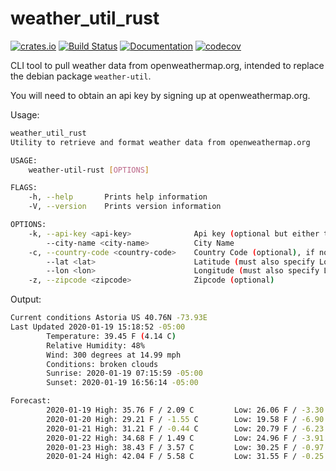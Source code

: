 # weather_util_rust

[![crates.io](https://meritbadge.herokuapp.com/weather_util_rust)](https://crates.io/crates/weather_util_rust)
[![Build Status](https://github.com/ddboline/weather_util_rust/workflows/Rust/badge.svg?branch=master)](https://github.com/ddboline/weather_util_rust/actions?branch=master)
[![Documentation](https://docs.rs/weather_util_rust/badge.svg)](https://docs.rs/weather_util_rust/)
[![codecov](https://codecov.io/gh/ddboline/weather_util_rust/branch/master/graph/badge.svg)](https://codecov.io/gh/ddboline/weather_util_rust)

CLI tool to pull weather data from openweathermap.org, intended to replace the debian package `weather-util`.

You will need to obtain an api key by signing up at openweathermap.org.

Usage:

```bash
weather_util_rust
Utility to retrieve and format weather data from openweathermap.org

USAGE:
    weather-util-rust [OPTIONS]

FLAGS:
    -h, --help       Prints help information
    -V, --version    Prints version information

OPTIONS:
    -k, --api-key <api-key>              Api key (optional but either this or API_KEY environment variable must exist)
        --city-name <city-name>          City Name
    -c, --country-code <country-code>    Country Code (optional), if not specified `us` will be assumed
        --lat <lat>                      Latitude (must also specify Longitude)
        --lon <lon>                      Longitude (must also specify Latitude)
    -z, --zipcode <zipcode>              Zipcode (optional)
```

Output:

```bash
Current conditions Astoria US 40.76N -73.93E
Last Updated 2020-01-19 15:18:52 -05:00
        Temperature: 39.45 F (4.14 C)
        Relative Humidity: 48%
        Wind: 300 degrees at 14.99 mph
        Conditions: broken clouds
        Sunrise: 2020-01-19 07:15:59 -05:00
        Sunset: 2020-01-19 16:56:14 -05:00

Forecast:
        2020-01-19 High: 35.76 F / 2.09 C         Low: 26.06 F / -3.30 C
        2020-01-20 High: 29.21 F / -1.55 C        Low: 19.58 F / -6.90 C
        2020-01-21 High: 31.21 F / -0.44 C        Low: 20.79 F / -6.23 C
        2020-01-22 High: 34.68 F / 1.49 C         Low: 24.96 F / -3.91 C
        2020-01-23 High: 38.43 F / 3.57 C         Low: 30.25 F / -0.97 C
        2020-01-24 High: 42.04 F / 5.58 C         Low: 31.55 F / -0.25 C
```
